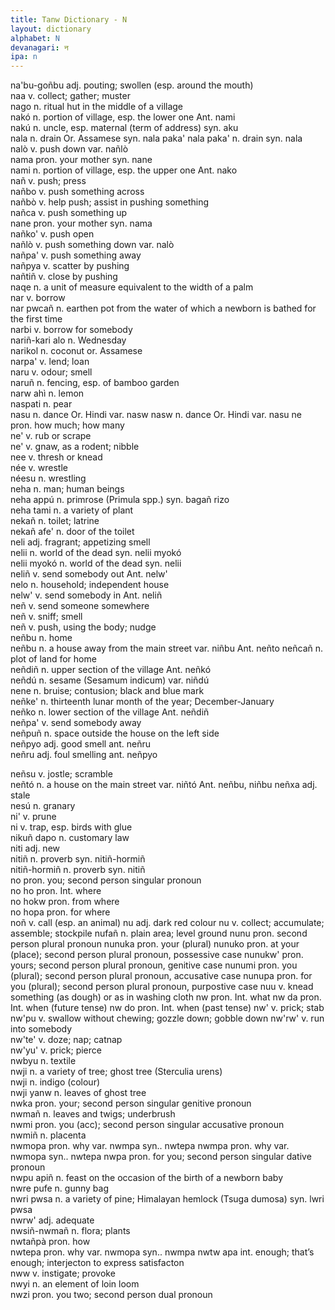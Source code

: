 ```yaml
---
title: Tanw Dictionary - N
layout: dictionary
alphabet: N
devanagari: न
ipa: n
---
```


na'bu-goñbu	adj.	pouting; swollen (esp. around the mouth)				
naa	v.	collect; gather; muster				
nago	n.	ritual hut in the middle of a village				
nakó	n.	portion of village, esp. the lower one	Ant.	nami		
nakú	n.	uncle, esp. maternal (term of address)	syn.	aku		
nala	n.	drain	Or.	Assamese	syn.	nala paka'
nala paka'	n.	drain	syn.	nala		
nalò	v.	push down	var.	nañlò		
nama	pron.	your mother	syn.	nane		
nami	n.	portion of village, esp. the upper one	Ant.	nako		
nañ	v.	push; press				
nañbo	v.	push something across				
nañbò	v.	help push; assist in pushing something				
nañca	v.	push something up				
nane	pron.	your mother	syn.	nama		
nañko'	v.	push open				
nañlò	v.	push something down	var.	nalò		
nañpa'	v.	push something away				
nañpya	v.	scatter by pushing				
nañtiñ	v.	close by pushing				
naqe	n.	a unit of measure equivalent to the width of a palm				
nar	v.	borrow				
nar pwcañ	n.	earthen pot from the water of which a newborn is bathed for the first time				
narbi	v.	borrow for somebody				
nariñ-kari alo	n.	Wednesday				
narikol	n.	coconut	or.	Assamese		
narpa'	v.	lend; loan				
naru	v.	odour; smell				
naruñ	n.	fencing, esp. of bamboo garden				
narw ahì	n.	lemon				
naspati	n.	pear				
nasu	n.	dance	Or.	Hindi	var.	nasw
nasw	n.	dance	Or.	Hindi	var.	nasu
ne	pron.	how much; how many				
ne'	v.	rub or scrape				
ne'	v.	gnaw, as a rodent; nibble				
nee	v.	thresh or knead				
née	v.	wrestle				
néesu	n.	wrestling				
neha	n.	man; human beings				
neha appú	n.	primrose (Primula spp.)	syn.	bagañ rizo		
neha tami	n.	a variety of plant				
nekañ	n.	toilet; latrine				
nekañ afe'	n.	door of the toilet				
neli	adj.	fragrant; appetizing smell				
nelii	n.	world of the dead	syn.	nelii myokó		
nelii myokó	n.	world of the dead	syn.	nelii		
neliñ	v.	send somebody out	Ant.	nelw'		
nelo	n.	household; independent house				
nelw'	v.	send somebody in	Ant.	neliñ		
neñ	v.	send someone somewhere				
neñ	v.	sniff; smell				
neñ	v.	push, using the body; nudge				
neñbu	n.	home				
neñbu	n.	a house away from the main street	var.	niñbu	Ant.	neñto
neñcañ	n.	plot of land for home				
neñdiñ	n.	upper section of the village	Ant.	neñkó		
neñdú	n.	sesame (Sesamum indicum)	var. 	niñdú		
nene	n.	bruise; contusion; black and blue mark				
neñke'	n.	thirteenth lunar month of the year; December-January				
neñko	n.	lower section of the village	Ant.	neñdiñ		
neñpa'	v.	send somebody away				
neñpuñ	n.	space outside the house on the left side				
neñpyo	adj.	good smell	ant.	neñru		
neñru	adj.	foul smelling	ant.	neñpyo		
						
neñsu	v.	jostle; scramble				
neñtó	n.	a house on the main street	var.	niñtó	Ant.	neñbu, niñbu
neñxa	adj.	stale				
nesú	n.	granary				
ni'	v.	prune				
ni	v.	trap, esp. birds with glue				
nikuñ dapo	n.	customary law				
niti	adj.	new				
nitiñ	n.	proverb	syn.	nitiñ-hormiñ		
nitiñ-hormiñ	n.	proverb	syn.	nitiñ		
no	pron.	you; second person singular pronoun				
no ho	pron. Int.	where				
no hokw	pron.	from where				
no hopa	pron.	for where				
noñ	v.	call (esp. an animal)
nu	adj.	dark red colour
nu	v.	collect; accumulate; assemble; stockpile
nufañ	n.	plain area; level ground
nunu	pron.	second person plural pronoun
nunuka	pron.	your (plural)
nunuko	pron.	at your (place); second person plural pronoun, possessive case
nunukw'	pron.	yours; second person plural pronoun, genitive case
nunumi	pron.	you (plural); second person plural pronoun, accusative case
nunupa	pron.	for you (plural); second person plural pronoun, purpostive case
nuu	v.	knead something (as dough) or as in washing cloth
nw	pron. Int.	what
nw da	pron. Int.	when (future tense)
nw do	pron. Int.	when (past tense)
nw'	v.	prick; stab
nw'pu	v.	swallow without chewing; gozzle down; gobble down
nw'rw'	v.	run into somebody				
nw'te'	v.	doze; nap; catnap				
nw'yu'	v.	prick; pierce				
nwbyu	n.	textile				
nwji	n.	a variety of tree; ghost tree (Sterculia urens)				
nwji	n.	indigo (colour)				
nwji yanw	n.	leaves of ghost tree				
nwka	pron.	your; second person singular genitive pronoun				
nwmañ	n.	leaves and twigs; underbrush				
nwmi	pron.	you (acc); second person singular accusative pronoun				
nwmiñ	n.	placenta				
nwmopa	pron.	why	var. 	nwmpa	syn..	nwtepa
nwmpa	pron.	why	var. 	nwmopa	syn..	nwtepa
nwpa	pron.	for you; second person singular dative pronoun				
nwpu apiñ	n.	feast on the occasion of the birth of a newborn baby				
nwre pufe	n.	gunny bag				
nwri pwsa	n.	a variety of pine; Himalayan hemlock (Tsuga dumosa)	syn.	lwri pwsa		
nwrw'	adj.	adequate				
nwsiñ-nwmañ	n.	flora; plants				
nwtañpà	pron.	how				
nwtepa	pron.	why	var. 	nwmopa	syn..	nwmpa
nwtw apa	int.	enough; that’s enough; interjecton to express satisfacton				
nww	v.	instigate; provoke				
nwyi	n.	an element of loin loom				
nwzi	pron.	you two; second person dual pronoun				
